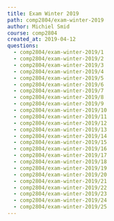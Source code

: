 ```yaml
---
title: Exam Winter 2019
path: comp2804/exam-winter-2019
author: Michiel Smid
course: comp2804
created_at: 2019-04-12
questions:
  - comp2804/exam-winter-2019/1
  - comp2804/exam-winter-2019/2
  - comp2804/exam-winter-2019/3
  - comp2804/exam-winter-2019/4
  - comp2804/exam-winter-2019/5
  - comp2804/exam-winter-2019/6
  - comp2804/exam-winter-2019/7
  - comp2804/exam-winter-2019/8
  - comp2804/exam-winter-2019/9
  - comp2804/exam-winter-2019/10
  - comp2804/exam-winter-2019/11
  - comp2804/exam-winter-2019/12
  - comp2804/exam-winter-2019/13
  - comp2804/exam-winter-2019/14
  - comp2804/exam-winter-2019/15
  - comp2804/exam-winter-2019/16
  - comp2804/exam-winter-2019/17
  - comp2804/exam-winter-2019/18
  - comp2804/exam-winter-2019/19
  - comp2804/exam-winter-2019/20
  - comp2804/exam-winter-2019/21
  - comp2804/exam-winter-2019/22
  - comp2804/exam-winter-2019/23
  - comp2804/exam-winter-2019/24
  - comp2804/exam-winter-2019/25
---
```

